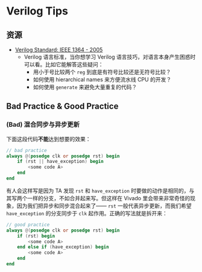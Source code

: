 # Verilog Tips

## 资源

* [Verilog Standard: IEEE 1364 - 2005](https://ieeexplore.ieee.org/document/1620780)
    * Verilog 语言标准，当你想学习 Verilog 语言技巧，对语言本身产生困惑时可以看。比如它能解答这些疑问：
        * 用小于号比较两个 `reg` 到底是有符号比较还是无符号比较？
        * 如何使用 hierarchical names 来方便流水线 CPU 的开发？
        * 如何使用 `generate` 来避免大量重复的代码？



## Bad Practice & Good Practice

### (Bad) 混合同步与异步更新

下面这段代码**不能**达到想要的效果：

``` verilog
// bad practice
always @(posedge clk or posedge rst) begin
    if (rst || have_exception) begin
    	<some code A> 
    end
end
```

有人会这样写是因为 TA 发现 `rst` 和 `have_exception` 时要做的动作是相同的，与其写两个一样的分支，不如合并起来写。但这样在 Vivado 里会带来非常奇怪的现象，因为我们把异步和同步混合起来了—— `rst` 一般代表异步更新，而我们希望 `have_exception` 的分支同步于 `clk` 起作用。正确的写法就是拆开来：

``` verilog
// good practice
always @(posedge clk or posedge rst) begin
    if (rst) begin
        <some code A>
    end else if (have_exception) begin
        <some code A>
    end
end
```

